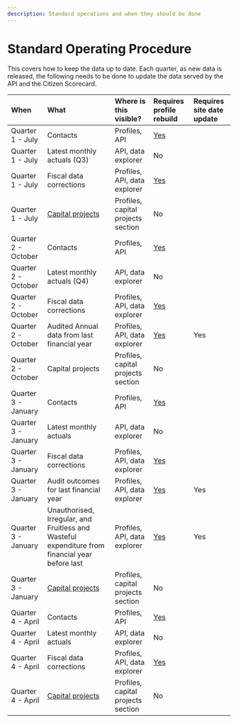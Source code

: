 ```yaml
---
description: Standard operations and when they should be done
---
```


# Standard Operating Procedure

This covers how to keep the data up to date. Each quarter, as new data is released, the following needs to be done to update the data served by the API and the Citizen Scorecard.

| When | What | Where is this visible? | Requires profile rebuild | Requires site date update |
| :--- | :--- | :--- | :--- | :--- |
| Quarter 1 - July | Contacts | Profiles, API | [Yes](administrators-guide/#compiling-municipal-profiles) |  |
| Quarter 1 - July | Latest monthly actuals \(Q3\) | API, data explorer | No |  |
| Quarter 1 - July | Fiscal data corrections | Profiles, API, data explorer | [Yes](administrators-guide/#compiling-municipal-profiles) |  |
| Quarter 1 - July | [Capital projects](capital-projects.md) | Profiles, capital projects section | No |  |
| Quarter 2 - October | Contacts | Profiles, API | [Yes](administrators-guide/#compiling-municipal-profiles) |  |
| Quarter 2 - October | Latest monthly actuals \(Q4\) | API, data explorer | No |  |
| Quarter 2 - October | Fiscal data corrections | Profiles, API, data explorer | [Yes](administrators-guide/#compiling-municipal-profiles) |  |
| Quarter 2 - October | Audited Annual data from last financial year | Profiles, API, data explorer | [Yes](administrators-guide/#compiling-municipal-profiles) | Yes |
| Quarter 2 - October | Capital projects | Profiles, capital projects section | No |  |
| Quarter 3 - January | Contacts | Profiles, API | [Yes](administrators-guide/#compiling-municipal-profiles) |  |
| Quarter 3 - January | Latest monthly actuals | API, data explorer | No |  |
| Quarter 3 - January | Fiscal data corrections | Profiles, API, data explorer | [Yes](administrators-guide/#compiling-municipal-profiles) |  |
| Quarter 3 - January | Audit outcomes for last financial year | Profiles, API, data explorer | [Yes](administrators-guide/#compiling-municipal-profiles) | Yes |
| Quarter 3 - January | Unauthorised, Irregular, and Fruitless and Wasteful expenditure from financial year before last | Profiles, API, data explorer | [Yes](administrators-guide/#compiling-municipal-profiles) | Yes |
| Quarter 3 - January | [Capital projects](capital-projects.md) | Profiles, capital projects section | No |  |
| Quarter 4 - April | Contacts | Profiles, API | [Yes](administrators-guide/#compiling-municipal-profiles) |  |
| Quarter 4 - April | Latest monthly actuals | API, data explorer | No |  |
| Quarter 4 - April | Fiscal data corrections | Profiles, API, data explorer | [Yes](administrators-guide/#compiling-municipal-profiles) |  |
| Quarter 4 - April | [Capital projects](capital-projects.md) | Profiles, capital projects section | No |  |



